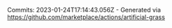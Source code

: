 Commits: 2023-01-24T17:14:43.056Z - Generated via https://github.com/marketplace/actions/artificial-grass
<br>
